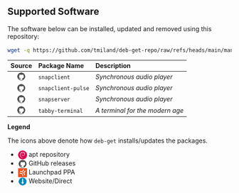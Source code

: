 ## Supported Software

The software below can be installed, updated and removed using this repository:

```bash
wget -q https://github.com/tmiland/deb-get-repo/raw/refs/heads/main/manifest -O /etc/deb-get/77-tmiland.repo
```

<!-- [[[cog
import subprocess
import cog

pretty_list = subprocess.check_output(["./deb-get-repo", "prettylist", "", "--include-unsupported" ], encoding="utf-8")
cog.out(pretty_list)
]]] -->
| Source   | Package Name   | Description   |
| :------: | :------------- | :------------ |
| [<img src="./assets/github.png" align="top" width="20" />](https://github.com/badaix/snapcast) | `snapclient` | <i>Synchronous audio player</i> |
| [<img src="./assets/github.png" align="top" width="20" />](https://github.com/badaix/snapcast) | `snapclient-pulse` | <i>Synchronous audio player</i> |
| [<img src="./assets/github.png" align="top" width="20" />](https://github.com/badaix/snapcast) | `snapserver` | <i>Synchronous audio player</i> |
| [<img src="./assets/github.png" align="top" width="20" />](https://tabby.sh/) | `tabby-terminal` | <i>A terminal for the modern age</i> |
<!-- [[[end]]] -->


**Legend**

The icons above denote how `deb-get` installs/updates the packages.

- <img src="./assets/debian.png" align="top" width="20" /> apt repository
- <img src="./assets/github.png" align="top" width="20" /> GitHub releases
- <img src="./assets/launchpad.png" align="top" width="20" /> Launchpad PPA
- <img src="./assets/direct.png" align="top" width="20" /> Website/Direct
